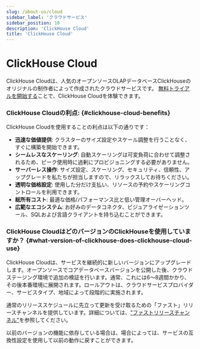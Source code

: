 ```yaml
---
slug: /about-us/cloud
sidebar_label: 'クラウドサービス'
sidebar_position: 10
description: 'ClickHouse Cloud'
title: 'ClickHouse Cloud'
---
```



# ClickHouse Cloud

ClickHouse Cloudは、人気のオープンソースOLAPデータベースClickHouseのオリジナルの制作者によって作成されたクラウドサービスです。 
[無料トライアルを開始する](https://console.clickhouse.cloud/signUp)ことで、ClickHouse Cloudを体験できます。

### ClickHouse Cloudの利点: {#clickhouse-cloud-benefits}

ClickHouse Cloudを使用することの利点は以下の通りです：

- **迅速な価値提供**: クラスターのサイズ設定やスケール調整を行うことなく、すぐに構築を開始できます。
- **シームレスなスケーリング**: 自動スケーリングは可変負荷に合わせて調整されるため、ピーク使用時に過剰にプロビジョニングする必要がありません。
- **サーバーレス操作**: サイズ設定、スケーリング、セキュリティ、信頼性、アップグレードを私たちが担当しますので、リラックスしてお待ちください。
- **透明な価格設定**: 使用した分だけ支払い、リソースの予約やスケーリングコントロールを利用できます。
- **総所有コスト**: 最適な価格/パフォーマンス比と低い管理オーバーヘッド。
- **広範なエコシステム**: お好みのデータコネクタ、ビジュアライゼーションツール、SQLおよび言語クライアントを持ち込むことができます。

### ClickHouse CloudはどのバージョンのClickHouseを使用していますか？ {#what-version-of-clickhouse-does-clickhouse-cloud-use}

ClickHouse Cloudは、サービスを継続的に新しいバージョンにアップグレードします。オープンソースでコアデータベースバージョンを公開した後、クラウドステージング環境で追加の検証を行います。通常、これには6〜8週間かかり、その後本番環境に展開されます。ロールアウトは、クラウドサービスプロバイダー、サービスタイプ、地域によって段階的に実施されます。

通常のリリーススケジュールに先立って更新を受け取るための「ファスト」リリースチャンネルを提供しています。詳細については、["ファストリリースチャンネル"](/manage/updates#fast-release-channel-early-upgrades)を参照してください。

以前のバージョンの機能に依存している場合は、場合によっては、サービスの互換性設定を使用して以前の動作に戻すことができます。
